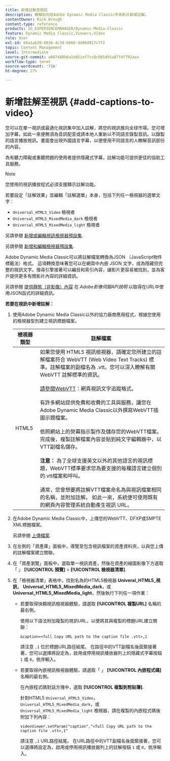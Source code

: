 ```yaml
---
title: 新增註解至視訊
description: 瞭解如何在Adobe Dynamic Media Classic中為影片新增註解。
contentOwner: Rick Brough
content-type: reference
products: SG_EXPERIENCEMANAGER/Dynamic-Media-Classic
feature: Dynamic Media Classic,Viewers,Video
role: User
exl-id: 66a1ab20-6036-4c3d-bb66-dd06d917c7f2
topic: Content Management
level: Intermediate
source-git-commit: a607488b6a1dd51ef7cc8c885db5a87f4f792aaa
workflow-type: tm+mt
source-wordcount: '716'
ht-degree: 27%

---
```


# 新增註解至視訊 {#add-captions-to-video}

您可以在單一視訊或最適化視訊集中加入註解，將您的視訊推向全球市場。您可增加字幕，如此一來便無須為音訊配音或請本地人重新以不同語言錄製音訊。以錄製的語言播放視訊。畫面會出現外國語言字幕，以便使用不同語言的人瞭解音訊部份的內容。

為有聽力障礙或重聽問題的使用者提供隱藏式字幕，註解功能可提供更佳的協助工具服務。

>[!NOTE]
>
>您使用的視訊播放程式必須支援顯示註解功能。

若要設定「註解效果」並編輯「註解選單」本身，包括下列任一檢視器的選單文字：

* `Universal_HTML5_Video` 檢視者
* `Universal_HTML5_MixedMedia_dark` 檢視者
* `Universal_HTML5_MixedMedia_light` 檢視者

另請參閱 [新增或編輯視訊檢視器預設集](previewing-videos-video-viewer.md#adding_or_editing_a_video_viewer_preset).

另請參閱 [新增和編輯檢視器預設集](application-setup.md#adding_and_editing_viewer_presets).

Adobe Dynamic Media Classic可以將註解檔案轉換為JSON （JavaScript物件標籤法）格式。 這項轉換意味著您可以在網頁中內嵌 JSON 文字，成為隱藏但完整的視訊文字。搜尋引擎接著可以編目和索引內容，讓影片更容易被找到，並為客戶提供更多有關影片內容的詳細資訊。

另請參閱 [提供靜態（非影像）內容](https://experienceleague.adobe.com/en/docs/dynamic-media-developer-resources/image-serving-api/image-serving-api/c-serving-static-nonimage-contents#image-serving-api) 在 *Adobe影像伺服API說明* 以取得在URL中使用JSON函式的詳細資訊。

**若要在視訊中新增註解：**

1. 使用Adobe Dynamic Media Classic以外的協力廠商應用程式，根據您使用的檢視器型別建立視訊標題檔案。

   | 檢視器類型 | 註解檔案 |
   |--- |--- |
   | HTML5 | 如果您使用 HTML5 視訊檢視器，請確定您所建立的註解檔案符合 WebVTT (Web Video Text Tracks) 標準。註解檔案的副檔名為 .vtt。您可以深入瞭解有關 WebVTT 註解標準的資訊。<br><br>[請參閱WebVTT](https://w3c.github.io/webvtt/)：網頁視訊文字追蹤格式。 <br><br>有許多網站提供免費和收費的工具與服務，讓您在Adobe Dynamic Media Classic以外撰寫WebVTT插圖示題檔案。 <br><br>依照網站上的熒幕指示製作及儲存您的WebVTT檔案。 完成後，複製註解檔案內容並貼到純文字編輯器中，以VTT副檔名儲存。 <br><br><b>注意：</b> 為了全球支援英文以外的其他語言的視訊標題，WebVTT標準要求您為要支援的每種語言建立個別的.vtt檔案和呼叫。 <br><br>通常，您會想要將註解VTT檔案命名為與視訊檔案相同的名稱，並附加註解。 如此一來，系統便可使用既有的網頁內容管理系統自動產生視訊 URL。 |

1. 在Adobe Dynamic Media Classic中，上傳您的WebVTT、DFXP或SMPTE XML標題檔案。

   另請參閱 [上傳檔案](uploading-files.md#uploading_files).

1. 在左側的「資產庫」面板中，導覽至包含視訊檔案的資產資料夾，以與您上傳的註解檔案建立關聯。
1. 在「資產瀏覽」面板中，選取單一視訊資產，然後在資產的縮圖影像下方選取「 」 **[!UICONTROL 預覽]** > **[!UICONTROL 檢視器清單]**.
1. 在「檢視器清單」表格中，找到名為的HTML5檢視器 **Univeral_HTML5_視訊**， **Universal_HTML5_MixedMedia_dark**，或 **Universal_HTML5_MixedMedia_light**，然後執行下列任一項作業：

   * 若要取得快顯視訊檢視器體驗，請選取 **[!UICONTROL 複製URL]** 名稱的最右側。

     使用以下語法附加複製的視訊URL，以便將其與複製的標題URL建立關聯：

     `&caption=<full Copy URL path to the caption file .vtt>,1`

     請注意 `,1` 位於標題URL路徑結尾。 在路徑中的VTT副檔名後面緊接著著，您可以選擇將設定為，啟用或停用視訊播放器列上的隱藏式字幕按鈕 `1` 或 `0`，依序輸入。

   * 若要取得內嵌視訊檢視器體驗，請選取「 」 **[!UICONTROL 內嵌程式碼]** 名稱的最右側。

     在內嵌程式碼對話方塊中，選取 **[!UICONTROL 複製到剪貼簿]**.

     針對HTML5 `Universal_HTML5_Video`， `Universal_HTML5_MixedMedia_dark`，或 `Universal_HTML5_MixedMedia_light` 檢視器，請在複製的內嵌程式碼後附加下列內容：

     `videoViewer.setParam("caption","<full Copy URL path to the caption file .vtt>,1"`

     請注意 `,1` URL路徑結尾。 在URL路徑中的VTT副檔名後面緊接著，您可以選擇將設定為，啟用或停用視訊播放器列上的註解按鈕 `1` 或 `0`，依序輸入。
